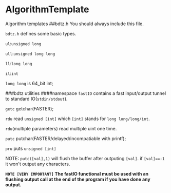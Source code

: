 # AlgorithmTemplate
Algorithm templates
##bdtz.h
You should always include this file.

`bdtz.h` defines some basic types.

`ul`:`unsigned long`

`ull`:`unsigned long long`

`ll`:`long long`

`il`:`int`

`long long` is 64_bit int;

###bdtz utilities
####namespace `fastIO`
contains a fast input/output tunnel to standard IO(`stdin/stdout`).

`getc` getchar(FASTER);

`rdu`  read `unsigned [int]` which `[int]` stands for `long long/long/int`.

`rdu`(multiple parameters) read multiple uint one time.

`putc` putchar(FASTER/delayed/incompatiable with printf);

`pru` puts `unsigned [int]`

NOTE: `putc([val],1)` will flush the buffer after outputing `[val]`. if `[val]==-1` it won't output any characters.

**`NOTE [VERY IMPORTANT]` The fastIO functional must be used with an flushing output call at the end of the program if you have done any output.**
